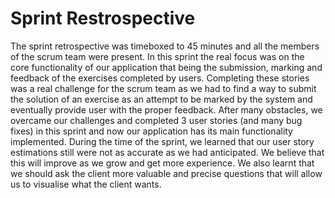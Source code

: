 # Sprint Restrospective

The sprint retrospective was timeboxed to 45 minutes and all the members of the scrum team were present. In this sprint the real focus was on the core functionality of our application that being the submission, marking and feedback of the exercises completed by users.  Completing these stories was a real challenge for the scrum team as we had to find a way to submit the solution of an exercise as an attempt to be marked by the system and eventually provide user with the proper feedback. After many obstacles, we overcame our challenges and completed 3 user stories (and many bug fixes) in this sprint and now our application has its main functionality implemented. During the time of the sprint, we learned that our user story estimations still were not as accurate as we had anticipated. We believe that this will improve as we grow and get more experience. We also learnt that we should ask the client more valuable and precise questions that will allow us to visualise what the client wants.